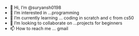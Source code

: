 - 👋 Hi, I’m @suryansh0198
- 👀 I’m interested in ...programming
- 🌱 I’m currently learning ... coding in scratch and c from cs50
- 💞️ I’m looking to collaborate on ...projects for beginners
- 📫 How to reach me ... gmail

<!---
suryansh0198/suryansh0198 is a ✨ special ✨ repository because its `README.md` (this file) appears on your GitHub profile.
You can click the Preview link to take a look at your changes.
--->
